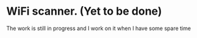 # WiFi scanner. (Yet to be done)

The work is still in progress and I work on it when I have some spare time
